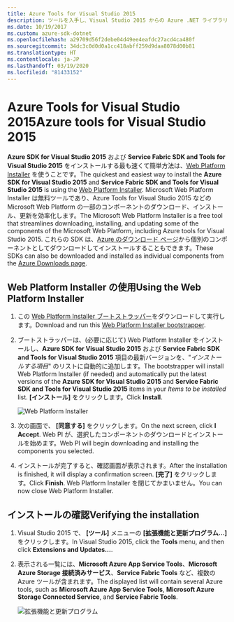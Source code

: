 ```yaml
---
title: Azure Tools for Visual Studio 2015
description: ツールを入手し、Visual Studio 2015 からの Azure .NET ライブラリの使用を始めてください。
ms.date: 10/19/2017
ms.custom: azure-sdk-dotnet
ms.openlocfilehash: a29709d56f2debe04d49ee4eafdc27acd4ca480f
ms.sourcegitcommit: 34dc3c0d0d0a1cc418abff259d9daa8078d00b81
ms.translationtype: HT
ms.contentlocale: ja-JP
ms.lasthandoff: 03/19/2020
ms.locfileid: "81433152"
---
```

# <a name="azure-tools-for-visual-studio-2015"></a><span data-ttu-id="36729-103">Azure Tools for Visual Studio 2015</span><span class="sxs-lookup"><span data-stu-id="36729-103">Azure tools for Visual Studio 2015</span></span>

<span data-ttu-id="36729-104">**Azure SDK for Visual Studio 2015** および **Service Fabric SDK and Tools for Visual Studio 2015** をインストールする最も速くて簡単方法は、[Web Platform Installer](https://www.microsoft.com/web/downloads/platform.aspx) を使うことです。</span><span class="sxs-lookup"><span data-stu-id="36729-104">The quickest and easiest way to install the **Azure SDK for Visual Studio 2015** and **Service Fabric SDK and Tools for Visual Studio 2015** is using the [Web Platform Installer](https://www.microsoft.com/web/downloads/platform.aspx).</span></span> <span data-ttu-id="36729-105">Microsoft Web Platform Installer は無料ツールであり、Azure Tools for Visual Studio 2015 などの Microsoft Web Platform の一部のコンポーネントのダウンロード、インストール、更新を効率化します。</span><span class="sxs-lookup"><span data-stu-id="36729-105">The Microsoft Web Platform Installer is a free tool that streamlines downloading, installing, and updating some of the components of the Microsoft Web Platform, including Azure tools for Visual Studio 2015.</span></span> <span data-ttu-id="36729-106">これらの SDK は、[Azure のダウンロード ページ](https://azure.microsoft.com/downloads/)から個別のコンポーネントとしてダウンロードしてインストールすることもできます。</span><span class="sxs-lookup"><span data-stu-id="36729-106">These SDKs can also be downloaded and installed as individual components from the [Azure Downloads page](https://azure.microsoft.com/downloads/).</span></span>

## <a name="using-the-web-platform-installer"></a><span data-ttu-id="36729-107">Web Platform Installer の使用</span><span class="sxs-lookup"><span data-stu-id="36729-107">Using the Web Platform Installer</span></span>

1. <span data-ttu-id="36729-108">この [Web Platform Installer ブートストラッパー](https://www.microsoft.com/web/handlers/webpi.ashx?command=getinstallerredirect&appid=VWDOrVs2015AzurePack;MicrosoftAzure-ServiceFabric-VS2015)をダウンロードして実行します。</span><span class="sxs-lookup"><span data-stu-id="36729-108">Download and run this [Web Platform Installer bootstrapper](https://www.microsoft.com/web/handlers/webpi.ashx?command=getinstallerredirect&appid=VWDOrVs2015AzurePack;MicrosoftAzure-ServiceFabric-VS2015).</span></span>

2. <span data-ttu-id="36729-109">ブートストラッパーは、(必要に応じて) Web Platform Installer をインストールし、**Azure SDK for Visual Studio 2015** および **Service Fabric SDK and Tools for Visual Studio 2015** 項目の最新バージョンを、"*インストールする項目*" のリストに自動的に追加します。</span><span class="sxs-lookup"><span data-stu-id="36729-109">The bootstrapper will install Web Platform Installer (if needed) and automatically put the latest versions of the  **Azure SDK for Visual Studio 2015** and **Service Fabric SDK and Tools for Visual Studio 2015** items in your *Items to be installed* list.</span></span> <span data-ttu-id="36729-110">**[インストール]** をクリックします。</span><span class="sxs-lookup"><span data-stu-id="36729-110">Click **Install**.</span></span>

    ![Web Platform Installer](../media/sdk/vs2015-install/webpi.png)

3. <span data-ttu-id="36729-112">次の画面で、 **[同意する]** をクリックします。</span><span class="sxs-lookup"><span data-stu-id="36729-112">On the next screen, click **I Accept**.</span></span> <span data-ttu-id="36729-113">Web PI が、選択したコンポーネントのダウンロードとインストールを始めます。</span><span class="sxs-lookup"><span data-stu-id="36729-113">Web PI will begin downloading and installing the components you selected.</span></span>

4. <span data-ttu-id="36729-114">インストールが完了すると、確認画面が表示されます。</span><span class="sxs-lookup"><span data-stu-id="36729-114">After the installation is finished, it will display a confirmation screen.</span></span> <span data-ttu-id="36729-115">**[完了]** をクリックします。</span><span class="sxs-lookup"><span data-stu-id="36729-115">Click **Finish**.</span></span> <span data-ttu-id="36729-116">Web Platform Installer を閉じてかまいません。</span><span class="sxs-lookup"><span data-stu-id="36729-116">You can now close Web Platform Installer.</span></span>

## <a name="verifying-the-installation"></a><span data-ttu-id="36729-117">インストールの確認</span><span class="sxs-lookup"><span data-stu-id="36729-117">Verifying the installation</span></span>

1. <span data-ttu-id="36729-118">Visual Studio 2015 で、 **[ツール]** メニューの **[拡張機能と更新プログラム...]** をクリックします。</span><span class="sxs-lookup"><span data-stu-id="36729-118">In Visual Studio 2015, click the **Tools** menu, and then click **Extensions and Updates...**.</span></span>

2. <span data-ttu-id="36729-119">表示される一覧には、**Microsoft Azure App Service Tools**、**Microsoft Azure Storage 接続済みサービス**、**Service Fabric Tools** など、複数の Azure ツールが含まれます。</span><span class="sxs-lookup"><span data-stu-id="36729-119">The displayed list will contain several Azure tools, such as **Microsoft Azure App Service Tools**, **Microsoft Azure Storage Connected Service**, and **Service Fabric Tools**.</span></span>

    ![拡張機能と更新プログラム](../media/sdk/vs2015-install/ext-tools.png)
